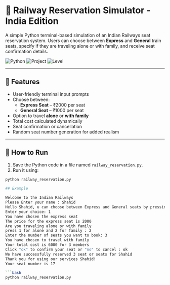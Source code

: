 # 🚆 Railway Reservation Simulator - India Edition

A simple Python terminal-based simulation of an Indian Railways seat reservation system. Users can choose between **Express** and **General** train seats, specify if they are traveling alone or with family, and receive seat confirmation details.

![Python](https://img.shields.io/badge/Made%20With-Python3-blue?style=flat-square)
![Project](https://img.shields.io/badge/Project-Terminal%20App-orange?style=flat-square)
![Level](https://img.shields.io/badge/Difficulty-Beginner-green?style=flat-square)

---

## 🎯 Features

- User-friendly terminal input prompts
- Choose between:
  - **Express Seat** – ₹2000 per seat
  - **General Seat** – ₹1000 per seat
- Option to travel **alone** or **with family**
- Total cost calculated dynamically
- Seat confirmation or cancellation
- Random seat number generation for added realism

---

## 🚀 How to Run

1. Save the Python code in a file named `railway_reservation.py`.
2. Run it using:

```bash
python railway_reservation.py

## Example

Welcome to the Indian Railways
Please Enter your name : Shahid
Hello Shahid, u can choose between Express and General seats by pressing 1 for the express or 2 for the general seat
Enter your choice: 1
You have chosen the express seat
The price for the express seat is 2000
Are you traveling alone or with family
press 1 for alone and 2 for family : 2
Enter the number of seats you want to book: 3
You have chosen to travel with family
Your total cost is 6000 for 3 members
Click "ok" to confirm your seat or "no" to cancel : ok
We have successfully reserved 3 seat or seats for Shahid
Thank you for using our services Shahid!
Your seat number is 17

```bash
python railway_reservation.py
